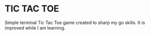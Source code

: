 # TIC TAC TOE

Simple terminal Tic Tac Toe game created to sharp my go skills. It is improved while I am learning.